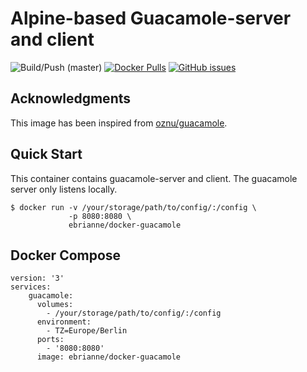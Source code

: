 # Alpine-based Guacamole-server and client

![Build/Push (master)](https://github.com/ebrianne/docker-guacamole/workflows/Build/Push%20(master)/badge.svg?branch=master)
[![Docker Pulls](https://img.shields.io/docker/pulls/ebrianne/docker-guacamole.svg)](https://hub.docker.com/r/ebrianne/docker-guacamole/)
[![GitHub issues](https://img.shields.io/github/issues/ebrianne/docker-guacamole)](https://github.com/ebrianne/docker-guacamole/issues)

## Acknowledgments

This image has been inspired from [oznu/guacamole](https://github.com/oznu/docker-guacamole).

## Quick Start

This container contains guacamole-server and client. The guacamole server only listens locally.

```
$ docker run -v /your/storage/path/to/config/:/config \
             -p 8080:8080 \
             ebrianne/docker-guacamole
```

## Docker Compose

```
version: '3'
services:
    guacamole:
      volumes:
        - /your/storage/path/to/config/:/config
      environment:
        - TZ=Europe/Berlin
      ports:
        - '8080:8080'
      image: ebrianne/docker-guacamole
```